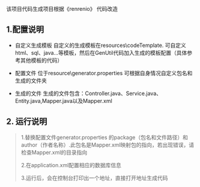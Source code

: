 该项目代码生成项目根据《renrenio》 代码改造


## 1.配置说明
- 自定义生成模板
 自定义的生成模板在resources\codeTemplate.
可自定义html、sql、java...等模板，然后在GenUtil代码加入生成的模板配置（具体参考其他模板的代码）

- 配置文件
 位于resource\generator.properties 
 可根据自身情况自定义包名和生成的文件夹
 
- 生成的文件
 生成的文件包含：Controller.java、Service.java、Entity.java,Mapper.java以及Mapper.xml

## 2. 运行说明
> 1.替换配置文件generator.properties 的package（包名和文件路径）和author（作者名称）.此包名是Mapper.xml映射包的指向，若出现错误，请检查Mapper.xml的目录指向 
> 
> 2.在application.xml配置相应的数据库信息
> 
> 3.运行后，会在控制台打印出一个地址，直接打开地址生成代码

 